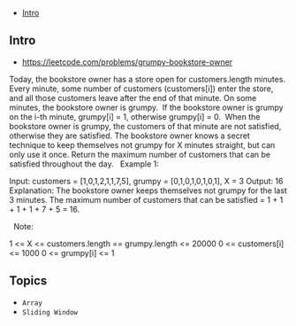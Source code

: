 - [Intro](#intro)

## Intro

- https://leetcode.com/problems/grumpy-bookstore-owner

Today, the bookstore owner has a store open for customers.length minutes.  Every minute, some number of customers (customers[i]) enter the store, and all those customers leave after the end of that minute.
On some minutes, the bookstore owner is grumpy.  If the bookstore owner is grumpy on the i-th minute, grumpy[i] = 1, otherwise grumpy[i] = 0.  When the bookstore owner is grumpy, the customers of that minute are not satisfied, otherwise they are satisfied.
The bookstore owner knows a secret technique to keep themselves not grumpy for X minutes straight, but can only use it once.
Return the maximum number of customers that can be satisfied throughout the day.
 
Example 1:

Input: customers = [1,0,1,2,1,1,7,5], grumpy = [0,1,0,1,0,1,0,1], X = 3
Output: 16
Explanation: The bookstore owner keeps themselves not grumpy for the last 3 minutes. 
The maximum number of customers that can be satisfied = 1 + 1 + 1 + 1 + 7 + 5 = 16.

 
Note:

1 <= X <= customers.length == grumpy.length <= 20000
0 <= customers[i] <= 1000
0 <= grumpy[i] <= 1


## Topics

- `Array`
- `Sliding Window`


